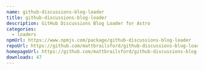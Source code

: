 ```yaml
---
name: github-discussions-blog-loader
title: github-discussions-blog-loader
description: GitHub Discussions Blog Loader for Astro
categories:
  - loaders
npmUrl: https://www.npmjs.com/package/github-discussions-blog-loader
repoUrl: https://github.com/mattbrailsford/github-discussions-blog-loader
homepageUrl: https://github.com/mattbrailsford/github-discussions-blog-loader
downloads: 47
---
```


